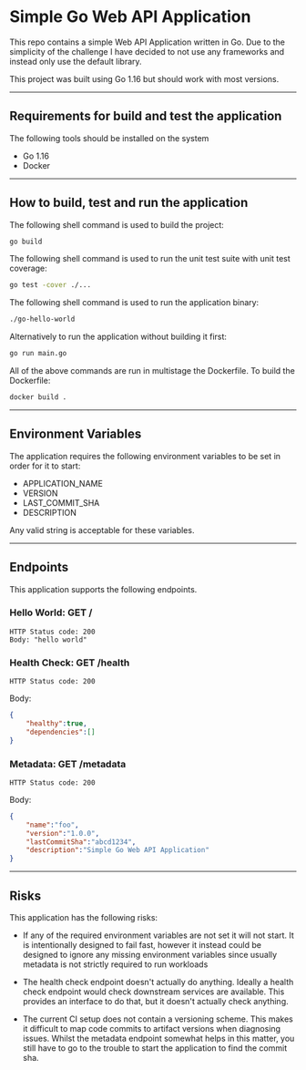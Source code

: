 # Simple Go Web API Application


This repo contains a simple Web API Application written in Go. Due to the simplicity of the challenge I have decided to not use any frameworks and instead only use the default library.

This project was built using Go 1.16 but should work with most versions.

***

## Requirements for build and test the application

The following tools should be installed on the system

- Go 1.16
- Docker

***

## How to build, test and run the application

The following shell command is used to build the project:

```bash
go build
```

The following shell command is used to run the unit test suite with unit test coverage:

```bash
go test -cover ./...
```

The following shell command is used to run the application binary:

```bash
./go-hello-world
```

Alternatively to run the application without building it first:

```bash
go run main.go
```

All of the above commands are run in multistage the Dockerfile. To build the Dockerfile:

```bash
docker build .
```

***

## Environment Variables

The application requires the following environment variables to be set in order for it to start:

- APPLICATION_NAME
- VERSION
- LAST_COMMIT_SHA
- DESCRIPTION

Any valid string is acceptable for these variables.

***

## Endpoints

This application supports the following endpoints.

### Hello World: GET /

```text
HTTP Status code: 200
Body: "hello world"
```

### Health Check: GET /health

```text
HTTP Status code: 200
```

Body:

```json
{
    "healthy":true,
    "dependencies":[]
}
```

### Metadata: GET /metadata

```text
HTTP Status code: 200
```

Body:

```json
{
    "name":"foo",
    "version":"1.0.0",
    "lastCommitSha":"abcd1234",
    "description":"Simple Go Web API Application"
}
```

***

## Risks

This application has the following risks:

- If any of the required environment variables are not set it will not start. It is intentionally designed to fail fast, however it instead could be designed to ignore any missing environment variables since usually metadata is not strictly required to run workloads

- The health check endpoint doesn't actually do anything. Ideally a health check endpoint would check downstream services are available. This provides an interface to do that, but it doesn't actually check anything.

- The current CI setup does not contain a versioning scheme. This makes it difficult to map code commits to artifact versions when diagnosing issues. Whilst the metadata endpoint somewhat helps in this matter, you still have to go to the trouble to start the application to find the commit sha.